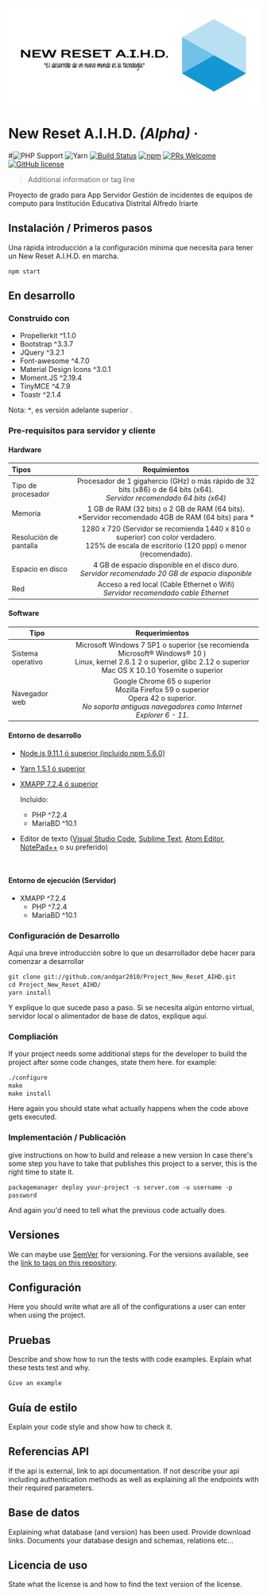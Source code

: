 ![Logo of the project](./WEB/assets/images/LogoV2Alpha.png)

# New Reset A.I.H.D. *(Alpha)* &middot; 
#![PHP Support](https://img.shields.io/badge/PHP-%3E%3D%207.2.4-blue.svg?longCache=true&style=flat-square) ![Yarn](https://img.shields.io/badge/Yarn-%3E%3D%201.5.1-blue.svg?longCache=true&style=flat-square) [![Build Status](https://img.shields.io/travis/npm/npm/latest.svg?style=flat-square)](https://travis-ci.org/npm/npm) [![npm](https://img.shields.io/npm/v/npm.svg?style=flat-square)](https://www.npmjs.com/package/npm) [![PRs Welcome](https://img.shields.io/badge/PRs-welcome-brightgreen.svg?style=flat-square)](http://makeapullrequest.com) [![GitHub license](https://img.shields.io/github/license/andgar2010/Project_New_Reset_AIHD.svg?style=flat-square)](https://github.com/andgar2010/Project_New_Reset_AIHD)

> Additional information or tag line

Proyecto de grado para App Servidor Gestión de incidentes de equipos de computo para Institución Educativa Distrital Alfredo Iriarte

## Instalación / Primeros pasos

Una rápida introducción a la configuración mínima que necesita para tener un New Reset A.I.H.D. en marcha. 

```shell
npm start
```

<!--Here you should say what actually happens when you execute the code above.-->



## En desarrollo

### Construido con
* Propellerkit ^1.1.0
* Bootstrap ^3.3.7
* JQuery ^3.2.1
* Font-awesome ^4.7.0
* Material Design Icons ^3.0.1
* Moment.JS ^2.19.4
* TinyMCE ^4.7.9
* Toastr ^2.1.4

Nota: **^**, es versión adelante superior .

<!--- List main libraries, frameworks used including versions (React, Angular etc...) -->

### Pre-requisitos para servidor y cliente

#### Hardware
| Tipos | Requimientos |
| :----------------- | :--: |
| Tipo de procesador | Procesador de 1 gigahercio (GHz) o más rápido de 32 bits (x86) o de 64 bits (x64). <br>*Servidor recomendado 64 bits (x64)* |
| Memoria 			 | 1 GB de RAM (32 bits) o 2 GB de RAM (64 bits). <br>*Servidor recomendado 4GB de RAM (64 bits) para * |
| Resolución de pantalla |1280 x 720 (Servidor se recomienda 1440 x 810 o superior) con color verdadero.<br>125% de escala de escritorio (120 ppp) o menor (recomendado).|
| Espacio en disco   | 4 GB de espacio disponible en el disco duro. <br>*Servidor recomendado 20 GB de espacio disponible* |
| Red				 | Acceso a red local (Cable Ethernet o Wifi) <br> *Servidor recomendado cable Ethernet* |

#### Software
| Tipo              |                        Requerimientos                        |
| ----------------- | :----------------------------------------------------------: |
| Sistema operativo | Microsoft Windows 7 SP1 o superior (se recomienda Microsoft® Windows® 10 )<br>Linux, kernel 2.6.1 2 o superior,  glibc 2.12 o superior<br>Mac OS X 10.10 Yosemite o superior |
| Navegador web     | Google Chrome 65 o superior<br>Mozilla Firefox 59 o superior<br>Opera 42 o superior. <br>*No soporta antiguas navegadores como Internet Explorer 6 - 11.* |



#### Entorno de desarrollo

* [Node.js 9.11.1 ó superior (incluido npm 5.6.0)](https://nodejs.org/en/download/)

* [Yarn 1.5.1 ó superior](https://yarnpkg.com/lang/en/docs/install/)

* [XMAPP 7.2.4 ó superior](https://www.apachefriends.org/index.html) 

  Incluido:

  * PHP ^7.2.4
  * MariaBD ^10.1

* Editor de texto ([Visual Studio Code](https://code.visualstudio.com/download), [Sublime Text](https://www.sublimetext.com/3), [Atom Editor](https://atom.io/), [NotePad++](https://notepad-plus-plus.org/download/v7.5.6.html) o  su preferido)

  ​



#### Entorno de ejecución (Servidor)

* XMAPP ^7.2.4
  * PHP ^7.2.4
  * MariaBD ^10.1

<!--What is needed to set up the dev environment. For instance, global dependencies or any other tools. include download links. -->


### Configuración de Desarrollo

Aquí una breve introducción sobre lo que un desarrollador debe hacer para comenzar a desarrollar

```shell
git clone git://github.com/andgar2010/Project_New_Reset_AIHD.git
cd Project_New_Reset_AIHD/
yarn install
```

Y explique lo que sucede paso a paso. Si se necesita algún entorno virtual, servidor local o alimentador de base de datos, explique aquí.

### Compliación

If your project needs some additional steps for the developer to build the
project after some code changes, state them here. for example:

```shell
./configure
make
make install
```

Here again you should state what actually happens when the code above gets
executed.

### Implementación / Publicación

give instructions on how to build and release a new version
In case there's some step you have to take that publishes this project to a
server, this is the right time to state it.

```shell
packagemanager deploy your-project -s server.com -u username -p password
```

And again you'd need to tell what the previous code actually does.

## Versiones

We can maybe use [SemVer](http://semver.org/) for versioning. For the versions available, see the [link to tags on this repository](/tags).


## Configuración

Here you should write what are all of the configurations a user can enter when
using the project.

## Pruebas

Describe and show how to run the tests with code examples.
Explain what these tests test and why.

```shell
Give an example
```

## Guía de estilo

Explain your code style and show how to check it.

## Referencias API

If the api is external, link to api documentation. If not describe your api including authentication methods as well as explaining all the endpoints with their required parameters.


## Base de datos

Explaining what database (and version) has been used. Provide download links.
Documents your database design and schemas, relations etc... 

## Licencia de uso

State what the license is and how to find the text version of the license.